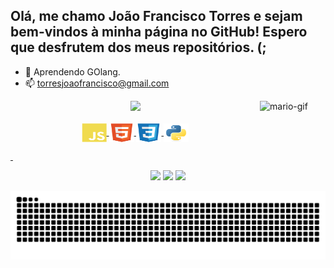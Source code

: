 ## Olá, me chamo João Francisco Torres e sejam bem-vindos à minha página no GitHub! Espero que desfrutem dos meus repositórios. (; 

- 🌱 Aprendendo GOlang.
- 📫 torresjoaofrancisco@gmail.com  <p align=left><img align="right" alt="mario-gif" height="105" width="105" src="https://c.tenor.com/PJCc9C5UQVAAAAAC/mario-ok.gif"> </p>

<div align="center">
  <a href="https://github.com/JiscoTorres">
  <img height="180em" src="https://github-readme-stats.vercel.app/api?username=JiscoTorres&show_icons=true&theme=merko&include_all_commits=true&count_private=true"/>
 </div> 
  
<div style="display: inline_block" align="center"><br>
  <img align="center" alt="Rafa-Js" height="30" width="40" src="https://raw.githubusercontent.com/devicons/devicon/master/icons/javascript/javascript-plain.svg">
  <img align="center" alt="Rafa-HTML" height="30" width="40" src="https://raw.githubusercontent.com/devicons/devicon/master/icons/html5/html5-original.svg">
  <img align="center" alt="Rafa-CSS" height="30" width="40" src="https://raw.githubusercontent.com/devicons/devicon/master/icons/css3/css3-original.svg">
  <img align="center" alt="Rafa-Python" height="30" width="40" src="https://raw.githubusercontent.com/devicons/devicon/master/icons/python/python-original.svg">
 
</div>
  
 &nbsp;
  <div align="center"> 
 
  <a href="https://instagram.com/joaumtorres" target="_blank"><img src="https://img.shields.io/badge/-Instagram-%23E4405F?style=for-the-badge&logo=instagram&logoColor=white" target="_blank"></a>
 <a href="https://discord.gg/JISOO#1717" target="_blank"><img src="https://img.shields.io/badge/Discord-7289DA?style=for-the-badge&logo=discord&logoColor=white" target="_blank"></a> 
  <a href = "mailto:torresjoaofrancisco@gmail.com"><img src="https://img.shields.io/badge/-Gmail-%23333?style=for-the-badge&logo=gmail&logoColor=white" target="_blank"></a>
 
 </div>
  
 <div>
   
  ![Snake animation](https://github.com/JiscoTorres/JiscoTorres/blob/output/github-contribution-grid-snake.svg)
 
</div>
